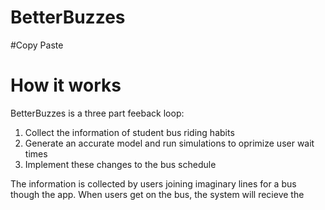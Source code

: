# BetterBuzzes

#Copy Paste

# How it works
BetterBuzzes is a three part feeback loop:
1) Collect the information of student bus riding habits
2) Generate an accurate model and run simulations to oprimize user wait times
3) Implement these changes to the bus schedule

The information is collected by users joining imaginary lines for a bus though the app. When users get on the bus, the system will recieve the 
